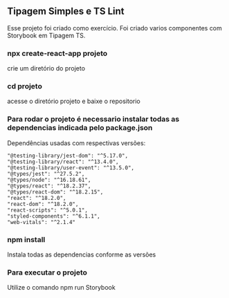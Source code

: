 ## Tipagem Simples e TS Lint
  Esse projeto foi criado como exercício. 
  Foi criado varios componentes com Storybook em Tipagem TS.
  
  
### npx create-react-app projeto
crie um diretório do projeto

### cd projeto
acesse o diretório projeto e baixe o repositorio 

### Para rodar o projeto é necessario instalar todas as dependencias indicada pelo package.json

Dependências usadas com respectivas versões:

    "@testing-library/jest-dom": "^5.17.0",
    "@testing-library/react": "^13.4.0",
    "@testing-library/user-event": "^13.5.0",
    "@types/jest": "^27.5.2",
    "@types/node": "^16.18.61",
    "@types/react": "^18.2.37",
    "@types/react-dom": "^18.2.15",
    "react": "^18.2.0",
    "react-dom": "^18.2.0",
    "react-scripts": "^5.0.1",
    "styled-components": "^6.1.1",
    "web-vitals": "^2.1.4"

### npm install
Instala todas as dependencias conforme as versões

### Para executar o projeto
Utilize o comando npm run Storybook




